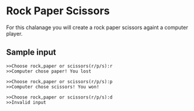# Rock Paper Scissors #
For this chalanage you will create a rock paper scissors againt a computer player. 
## Sample input ## 
    >>Choose rock,paper or scissors(r/p/s):r
    >>Computer chose paper! You lost 
    
    >>Choose rock,paper or scissors(r/p/s):p
    >>Computer chose scissors! You won!
    
    >>Choose rock,paper or scissors(r/p/s):d
    >>Invalid input 
    
    
    
   
